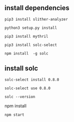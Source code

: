 
## install dependencies
    pip3 install slither-analyzer
    
    python3 setup.py install

    pip3 install mythril

    pip3 install solc-select
    
    npm install  -g solc

## install solc
    solc-select install 0.8.0
    
    solc-select use 0.8.0

    solc --version


npm install

    npm start
